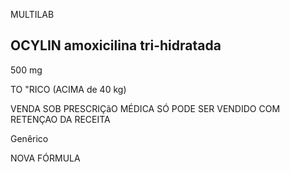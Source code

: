MULTILAB

## OCYLIN amoxicilina tri-hidratada

500 mg

TO "RICO (ACIMA de 40 kg)

VENDA SOB PRESCRIÇãO MÉDICA SÓ PODE SER VENDIDO COM RETENÇAO DA RECEITA

Genêrico

NOVA FÓRMULA